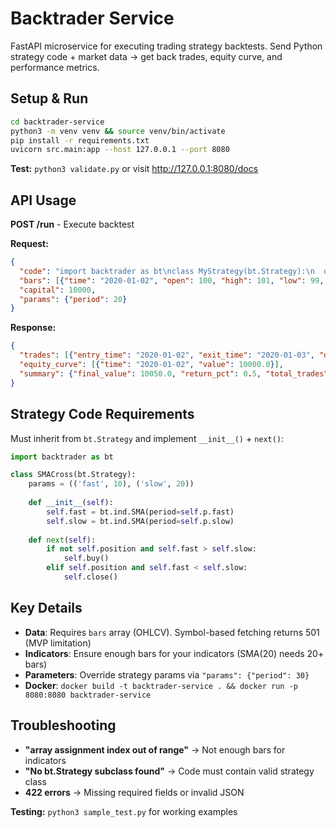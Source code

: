 # Backtrader Service

FastAPI microservice for executing trading strategy backtests. Send Python strategy code + market data → get back trades, equity curve, and performance metrics.

## Setup & Run

```bash
cd backtrader-service
python3 -m venv venv && source venv/bin/activate
pip install -r requirements.txt
uvicorn src.main:app --host 127.0.0.1 --port 8080
```

**Test:** `python3 validate.py` or visit http://127.0.0.1:8080/docs

## API Usage

**POST /run** - Execute backtest

**Request:**
```json
{
  "code": "import backtrader as bt\nclass MyStrategy(bt.Strategy):\n  def __init__(self): self.sma = bt.ind.SMA(period=20)\n  def next(self):\n    if not self.position: self.buy()",
  "bars": [{"time": "2020-01-02", "open": 100, "high": 101, "low": 99, "close": 100.5, "volume": 1000, "openinterest": 0}],
  "capital": 10000,
  "params": {"period": 20}
}
```

**Response:**
```json
{
  "trades": [{"entry_time": "2020-01-02", "exit_time": "2020-01-03", "direction": "long", "pnl": 50.0}],
  "equity_curve": [{"time": "2020-01-02", "value": 10000.0}],
  "summary": {"final_value": 10050.0, "return_pct": 0.5, "total_trades": 1, "win_rate": 1.0, "sharpe": 0.75}
}
```

## Strategy Code Requirements

Must inherit from `bt.Strategy` and implement `__init__()` + `next()`:

```python
import backtrader as bt

class SMACross(bt.Strategy):
    params = (('fast', 10), ('slow', 20))
    
    def __init__(self):
        self.fast = bt.ind.SMA(period=self.p.fast)
        self.slow = bt.ind.SMA(period=self.p.slow)
    
    def next(self):
        if not self.position and self.fast > self.slow:
            self.buy()
        elif self.position and self.fast < self.slow:
            self.close()
```

## Key Details

- **Data**: Requires `bars` array (OHLCV). Symbol-based fetching returns 501 (MVP limitation)
- **Indicators**: Ensure enough bars for your indicators (SMA(20) needs 20+ bars)
- **Parameters**: Override strategy params via `"params": {"period": 30}`
- **Docker**: `docker build -t backtrader-service . && docker run -p 8080:8080 backtrader-service`

## Troubleshooting

- **"array assignment index out of range"** → Not enough bars for indicators
- **"No bt.Strategy subclass found"** → Code must contain valid strategy class
- **422 errors** → Missing required fields or invalid JSON

**Testing:** `python3 sample_test.py` for working examples